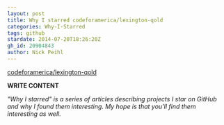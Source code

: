 ```yaml
---
layout: post
title: Why I starred codeforamerica/lexington-qold
categories: Why-I-Starred
tags: github
stardate: 2014-07-20T18:26:20Z
gh_id: 20904843
author: Nick Peihl
---
```


[codeforamerica/lexington-qold](star.repo.html_url)

**WRITE CONTENT**

*"Why I starred" is a series of articles describing projects I star on GitHub and why I found them interesting. My hope is that you'll find them interesting as well.*

